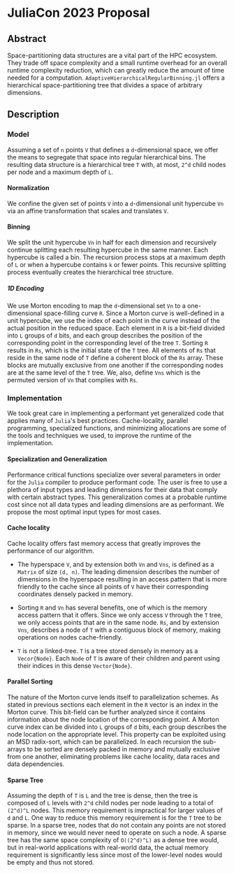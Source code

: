 # JuliaCon 2023 Proposal

## Abstract
Space-partitioning data structures are a vital part of the HPC ecosystem. They trade off space complexity and a small runtime overhead for an overall runtime complexity reduction, which can greatly reduce the amount of time needed for a computation. `AdaptiveHierarchicalRegularBinning.jl` offers a hierarchical space-partitioning tree that divides a space of arbitrary dimensions.


## Description
### Model
Assuming a set of `n` points `V` that defines a `d`-dimensional space, we offer the means to segregate that space into regular hierarchical bins. The resulting data structure is a hierarchical tree `T` with, at most, `2^d` child nodes per node and a maximum depth of `L`.

#### Normalization
We confine the given set of points `V` into a `d`-dimensional unit hypercube `Vn` via an affine transformation that scales and translates `V`.

#### Binning
We split the unit hypercube `Vn` in half for each dimension and recursively continue splitting each resulting hypercube in the same manner. Each hypercube is called a bin. The recursion process stops at a maximum depth of `L` or when a hypercube contains `k` or fewer points. This recursive splitting process eventually creates the hierarchical tree structure.

##### 1D Encoding
We use Morton encoding to map the `d`-dimensional set `Vn` to a one-dimensional space-filling curve `R`. Since a Morton curve is well-defined in a unit hypercube, we use the index of each point in the curve instead of the actual position in the reduced space. Each element in `R` is a bit-field divided into `L` groups of `d` bits, and each group describes the position of the corresponding point in the corresponding level of the tree `T`. Sorting `R` results in `Rs`, which is the initial state of the `T` tree. All elements of `Rs` that reside in the same node of `T` define a coherent block of the `Rs` array. These blocks are mutually exclusive from one another if the corresponding nodes are at the same level of the `T` tree. We, also, define `Vns` which is the permuted version of `Vn` that complies with `Rs`.

### Implementation
We took great care in implementing a performant yet generalized code that applies many of `Julia`'s best practices. Cache-locality, parallel programming, specialized functions, and minimizing allocations are some of the tools and techniques we used, to improve the runtime of the implementation.

#### Specialization and Generalization
Performance critical functions specialize over several parameters in order for the `Julia` compiler to produce performant code. The user is free to use a plethora of input types and leading dimensions for their data that comply with certain abstract types. This generalization comes at a probable runtime cost since not all data types and leading dimensions are as performant. We propose the most optimal input types for most cases.

#### Cache locality
Cache locality offers fast memory access that greatly improves the performance of our algorithm.

- The hyperspace `V`, and by extension both `Vn` and `Vns`, is defined as a `Matrix` of size `(d, n)`. The leading dimension describes the number of dimensions in the hyperspace resulting in an access pattern that is more friendly to the cache since all points of `V` have their corresponding coordinates densely packed in memory.

- Sorting `R` and `Vn` has several benefits, one of which is the memory access pattern that it offers. Since we only access `V` through the `T` tree, we only access points that are in the same node. `Rs`, and by extension `Vns`, describes a node of `T` with a contiguous block of memory, making operations on nodes cache-friendly.

- `T` is not a linked-tree. `T` is a tree stored densely in memory as a `Vecor{Node}`. Each `Node` of `T` is aware of their children and parent using their indices in this dense `Vector{Node}`.

#### Parallel Sorting
The nature of the Morton curve lends itself to parallelization schemes. As stated in previous sections each element in the `R` vector is an index in the Morton curve. This bit-field can be further analyzed since it contains information about the node location of the corresponding point. A Morton curve index can be divided into `L` groups of `d` bits, each group describes the node location on the appropriate level. This property can be exploited using an MSD radix-sort, which can be parallelized. In each recursion the sub-arrays to be sorted are densely packed in memory and mutually exclusive from one another, eliminating problems like cache locality, data races and data dependencies.

#### Sparse Tree
Assuming the depth of `T` is `L` and the tree is dense, then the tree is composed of `L` levels with `2^d` child nodes per node leading to a total of `(2^d)^L` nodes. This memory requirement is impractical for larger values of `d` and `L`. One way to reduce this memory requirement is for the `T` tree to be sparse. In a sparse tree, nodes that do not contain any points are not stored in memory, since we would never need to operate on such a node. A sparse tree has the same space complexity of `O((2^d)^L)` as a dense tree would, but in real-world applications with real-world data, the actual memory requirement is significantly less since most of the lower-level nodes would be empty and thus not stored.
